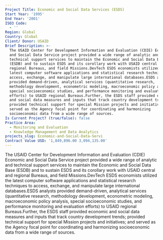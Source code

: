 ```yaml
---
Project Title: Economic and Social Data Services (ESDS)
Start Year: '1995'
End Year: '2001'
ISO3 Code:
  - ''
Region: Global
Country: Global
Client/ Donor: USAID
Brief Description: >-
  The USAID Center for Development Information and Evaluation (CDIE) Economic
  and Social Data Service project provided a wide range of analytic and
  technical support services to maintain the Economic and Social Data Base
  (ESDB) and to sustain ESDS and its corollary work with USAID central and
  regional Bureaus, and field Missions.DevTech ESDS economists utilized the
  latest computer software applications and statistical research techniques to
  access, exchange, and manipulate large international databases.ESDS analysts
  provided demand-driven, analytical services (quantitative research,
  methodology development, econometric modeling, macroeconomic policy analysis,
  special socioeconomic studies, and performance monitoring and evaluation
  efforts) to USAID regional Bureaus.Further, the ESDS staff provided economic
  and social data measures and inputs that track country development trends;
  provided technical support for special Mission projects and initiatives; and
  served as the Agency focal point for coordinating and harmonizing
  socioeconomic data from a wide range of sources.
Is Current Project? (true/false): false
Practice Area:
  - Monitoring and Evaluation
  - Knowledge Management and Data Analytics
projects_slug: Economic-and-Social-Data-Servi
Contract Value USD: '1,849,896.00 3,094,135.00'
---
```

The USAID Center for Development Information and Evaluation (CDIE) Economic and Social Data Service project provided a wide range of analytic and technical support services to maintain the Economic and Social Data Base (ESDB) and to sustain ESDS and its corollary work with USAID central and regional Bureaus, and field Missions.DevTech ESDS economists utilized the latest computer software applications and statistical research techniques to access, exchange, and manipulate large international databases.ESDS analysts provided demand-driven, analytical services (quantitative research, methodology development, econometric modeling, macroeconomic policy analysis, special socioeconomic studies, and performance monitoring and evaluation efforts) to USAID regional Bureaus.Further, the ESDS staff provided economic and social data measures and inputs that track country development trends; provided technical support for special Mission projects and initiatives; and served as the Agency focal point for coordinating and harmonizing socioeconomic data from a wide range of sources.
